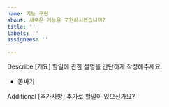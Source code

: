 ```yaml
---
name: 기능 구현
about: 새로운 기능을 구현하시겠습니까?
title: ''
labels: ''
assignees: ''

---
```


Describe
[개요] 할일에 관한 설명을 간단하게 작성해주세요.
- 똥싸기

Additional
[추가사항] 추가로 할말이 있으신가요?
